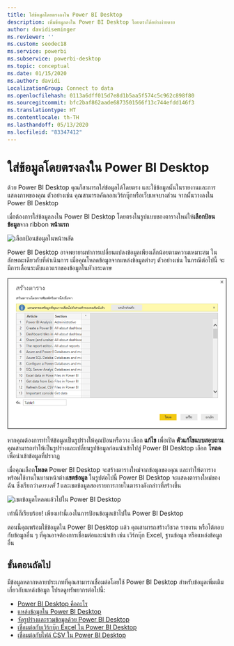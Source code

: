 ```yaml
---
title: ใส่ข้อมูลโดยตรงลงใน Power BI Desktop
description: เพิ่มข้อมูลลงใน Power BI Desktop โดยตรงได้อย่างง่ายดาย
author: davidiseminger
ms.reviewer: ''
ms.custom: seodec18
ms.service: powerbi
ms.subservice: powerbi-desktop
ms.topic: conceptual
ms.date: 01/15/2020
ms.author: davidi
LocalizationGroup: Connect to data
ms.openlocfilehash: 0113a6dff015d7e8d1b5aa5f574c5c962c898f80
ms.sourcegitcommit: bfc2baf862aade6873501566f13c744efdd146f3
ms.translationtype: HT
ms.contentlocale: th-TH
ms.lasthandoff: 05/13/2020
ms.locfileid: "83347412"
---
```

# <a name="enter-data-directly-into-power-bi-desktop"></a>ใส่ข้อมูลโดยตรงลงใน Power BI Desktop

ด้วย Power BI Desktop คุณก็สามารถใส่ข้อมูลได้โดยตรง และใช้ข้อมูลนั้นในรายงานและการแสดงภาพของคุณ ตัวอย่างเช่น คุณสามารถคัดลอกเวิร์กบุ๊กหรือเว็บเพจบางส่วน จากนั้นวางลงใน Power BI Desktop

เมื่อต้องการใส่ข้อมูลลงใน Power BI Desktop โดยตรงในรูปแบบของตารางใหม่ให้**เลือกป้อนข้อมูล**จาก ribbon **หน้าแรก**

![เลือกป้อนข้อมูลในหน้าหลัด](media/desktop-enter-data-directly-into-desktop/enter-data-directly_1.png)

Power BI Desktop อาจพยายามทำการเปลี่ยนแปลงข้อมูลเพียงเล็กน้อยตามความเหมาะสม ในลักษณะเดียวกับที่ดำเนินการ เมื่อคุณโหลดข้อมูลจากแหล่งข้อมูลต่างๆ ตัวอย่างเช่น ในกรณีต่อไปนี้ จะมีการเลื่อนระดับแถวแรกของข้อมูลในหัวกระดาษ

![ข้อมูลกับแถวแรกเช่นเดียวกับหัวข้อแถว](media/desktop-enter-data-directly-into-desktop/enter-data-directly_2.png)

หากคุณต้องการทำให้ข้อมูลเป็นรูปร่างให้คุณป้อนหรือวาง เลือก **แก้ไข** เพื่อเปิด **ตัวแก้ไขแบบสอบถาม**. คุณสามารถทำให้เป็นรูปร่างและเปลี่ยนรูปข้อมูลก่อนนำเข้าไปสู่ Power BI Desktop เลือก **โหลด** เพื่อนำเข้าข้อมูลที่ปรากฏ

เมื่อคุณเลือก**โหลด** Power BI Desktop จะสร้างตารางใหม่จากข้อมูลของคุณ และทำให้ตาารางพร้อมใช้งานในบานหน้าต่าง**เขตข้อมูล** ในรูปต่อไปนี้ Power BI Desktop จะแสดงตารางใหม่ของฉัน ซึ่งเรียกว่า*ตารางที่ 1* และเขตข้อมูลสองรายการภายในตารางดังกล่าวที่สร้างขึ้น

![เขตข้อมูลโหลดแล้วไปใน Power BI Desktop](media/desktop-enter-data-directly-into-desktop/enter-data-directly_3.png)

เท่านี้ก็เรียบร้อย! เพียงเท่านี้เองในการป้อนข้อมูลเข้าไปใน Power BI Desktop

ตอนนี้คุณพร้อมใช้ข้อมูลใน Power BI Desktop แล้ว คุณสามารถสร้างวิชวล รายงาน หรือโต้ตอบกับข้อมูลอื่น ๆ ที่คุณอาจต้องการเชื่อมต่อและนำเข้า เช่น เวิร์กบุ๊ก Excel, ฐานข้อมูล หรือแหล่งข้อมูลอื่น

## <a name="next-steps"></a>ขั้นตอนถัดไป

มีข้อมูลหลากหลายประเภทที่คุณสามารถเชื่อมต่อโดยใช้ Power BI Desktop สำหรับข้อมูลเพิ่มเติมเกี่ยวกับแหล่งข้อมูล โปรดดูทรัพยากรต่อไปนี้:

* [Power BI Desktop คืออะไร](../fundamentals/desktop-what-is-desktop.md)
* [แหล่งข้อมูลใน Power BI Desktop](desktop-data-sources.md)
* [จัดรูปร่างและรวมข้อมูลด้วย Power BI Desktop](desktop-shape-and-combine-data.md)
* [เชื่อมต่อกับเวิร์กบุ๊ก Excel ใน Power BI Desktop](desktop-connect-excel.md)
* [เชื่อมต่อกับไฟล์ CSV ใน Power BI Desktop](desktop-connect-csv.md)
